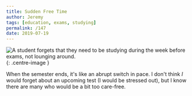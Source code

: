 ```yaml
---
title: Sudden Free Time
author: Jeremy
tags: [education, exams, studying]
permalink: /147
date: 2019-07-19
---
```


![A student forgets that they need to be studying during the week before exams, not lounging around.](https://res.cloudinary.com/dh3hm8pb7/image/upload/c_scale,q_auto:best,w_615/v1535842782/Handwaving/Published/SuddenFreeTime.png){: .centre-image }

When the semester ends, it's like an abrupt switch in pace. I don't think *I* would forget about an upcoming test (I would be stressed out), but I know there are many who would be a bit too care-free.
